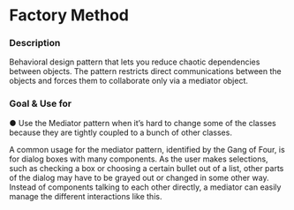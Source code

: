 # Factory Method

### Description
Behavioral design pattern that lets you reduce chaotic dependencies between objects. The pattern restricts direct communications between the objects and forces them to collaborate only via a mediator object.
### Goal & Use for

● Use the Mediator pattern when it’s hard to change some of the classes because they are tightly coupled to a bunch of other classes.

A common usage for the mediator pattern, identified by the Gang of Four, is for dialog boxes with
many components. As the user makes selections, such as checking a box or choosing a certain
bullet out of a list, other parts of the dialog may have to be grayed out or changed in some other
way. Instead of components talking to each other directly, a mediator can easily manage the
different interactions like this.



 

